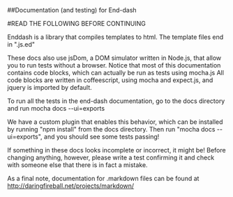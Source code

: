 ##Documentation (and testing) for End-dash

  #READ THE FOLLOWING BEFORE CONTINUING

  Enddash is a library that compiles templates to html. The template files end in ".js.ed"

  These docs also use jsDom, a DOM simulator written in Node.js, that allow you to run tests without a browser. Notice that most of this documentation contains code blocks, which can actually be run as tests using mocha.js All code blocks are written in coffeescript, using mocha and expect.js, and jquery is imported by default.

  To run all the tests in the end-dash documentation, go to the docs directory and run 
  mocha docs --ui=exports 

  We have a custom plugin that enables this behavior, which can be installed by running "npm install" from the docs directory. Then run "mocha docs --ui=exports", and you should see some tests passing!

  If something in these docs looks incomplete or incorrect, it might be! Before changing anything, however, please write a test confirming it and check with someone else that there is in fact a mistake. 

  As a final note, documentation for .markdown files can be found at http://daringfireball.net/projects/markdown/